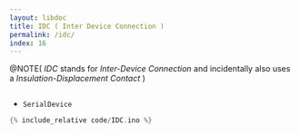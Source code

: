 ```yaml
---
layout: libdoc
title: IDC ( Inter Device Connection )
permalink: /idc/
index: 16
---
```


@NOTE( *IDC* stands for *Inter-Device Connection* and incidentally also uses a *Insulation-Displacement Contact* )

```cpp
```

- `SerialDevice`

```cpp
{% include_relative code/IDC.ino %}
```
